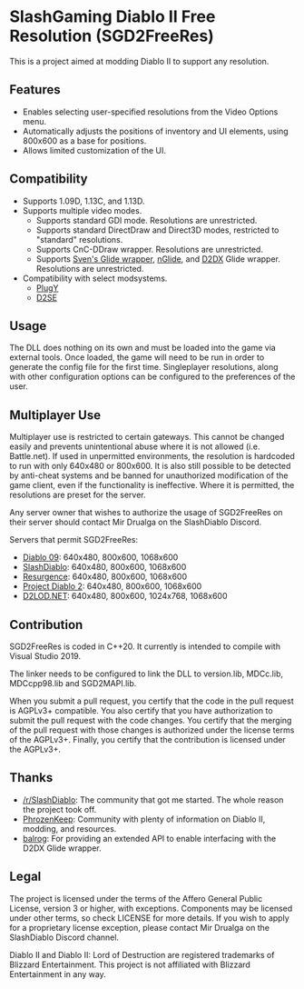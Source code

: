# SlashGaming Diablo II Free Resolution (SGD2FreeRes)
This is a project aimed at modding Diablo II to support any resolution.

## Features
- Enables selecting user-specified resolutions from the Video Options menu.
- Automatically adjusts the positions of inventory and UI elements, using 800x600 as a base for positions.
- Allows limited customization of the UI.

## Compatibility
- Supports 1.09D, 1.13C, and 1.13D.
- Supports multiple video modes.
  - Supports standard GDI mode. Resolutions are unrestricted.
  - Supports standard DirectDraw and Direct3D modes, restricted to "standard" resolutions.
  - Supports CnC-DDraw wrapper. Resolutions are unrestricted.
  - Supports [Sven's Glide wrapper](http://www.svenswrapper.de/english/), [nGlide](https://www.zeus-software.com/), and [D2DX](https://github.com/bolrog/d2dx) Glide wrapper. Resolutions are unrestricted.
- Compatibility with select modsystems.
  - [PlugY](http://plugy.free.fr/en/index.html)
  - [D2SE](https://snej.org/forum/index2.php?topic=18954.msg459574#msg459574)

## Usage
The DLL does nothing on its own and must be loaded into the game via external tools. Once loaded, the game will need to be run in order to generate the config file for the first time. Singleplayer resolutions, along with other configuration options can be configured to the preferences of the user.

## Multiplayer Use
Multiplayer use is restricted to certain gateways. This cannot be changed easily and prevents unintentional abuse where it is not allowed (i.e. Battle.net). If used in unpermitted environments, the resolution is hardcoded to run with only 640x480 or 800x600. It is also still possible to be detected by anti-cheat systems and be banned for unauthorized modification of the game client, even if the functionality is ineffective. Where it is permitted, the resolutions are preset for the server.

Any server owner that wishes to authorize the usage of SGD2FreeRes on their server should contact Mir Drualga on the SlashDiablo Discord.

Servers that permit SGD2FreeRes:
- [Diablo 09](https://www.diablo09.com/): 640x480, 800x600, 1068x600
- [SlashDiablo](https://slashdiablo.net/): 640x480, 800x600, 1068x600
- [Resurgence](https://resurgence.slashgaming.net/): 640x480, 800x600, 1068x600
- [Project Diablo 2](https://www.projectdiablo2.com/): 640x480, 800x600, 1068x600
- [D2LOD.NET](http://d2lod.net/): 640x480, 800x600, 1024x768, 1068x600

## Contribution
SGD2FreeRes is coded in C++20. It currently is intended to compile with Visual Studio 2019.

The linker needs to be configured to link the DLL to version.lib, MDCc.lib, MDCcpp98.lib and SGD2MAPI.lib.

When you submit a pull request, you certify that the code in the pull request is AGPLv3+ compatible. You also certify that you have authorization to submit the pull request with the code changes. You certify that the merging of the pull request with those changes is authorized under the license terms of the AGPLv3+. Finally, you certify that the contribution is licensed under the AGPLv3+.

## Thanks
- [/r/SlashDiablo](https://www.reddit.com/r/slashdiablo/): The community that got me started. The whole reason the project took off.
- [PhrozenKeep](https://d2mods.info/): Community with plenty of information on Diablo II, modding, and resources.
- [balrog](https://github.com/bolrog): For providing an extended API to enable interfacing with the D2DX Glide wrapper.

## Legal
The project is licensed under the terms of the Affero General Public License, version 3 or higher, with exceptions. Components may be licensed under other terms, so check LICENSE for more details. If you wish to apply for a proprietary license exception, please contact Mir Drualga on the SlashDiablo Discord channel.

Diablo II and Diablo II: Lord of Destruction are registered trademarks of Blizzard Entertainment. This project is not affiliated with Blizzard Entertainment in any way.
